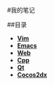 #我的笔记

##目录
- [**Vim**](/Vim/Catalogue.md)
- [**Emacs**]()
- [**Web**]()
- [**Cpp**]()
- [**Qt**]()
- [**Cocos2dx**]()
